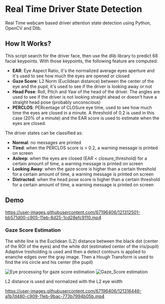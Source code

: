 # Real Time Driver State Detection

Real Time webcam based driver attention state detection using Python, OpenCV and Dlib.

## How It Works?

This script search for the driver face, then use the dlib library to predict 68 facial keypoints.
With those keypoints, the following feature are computed:

- **EAR**: Eye Aspect Ratio, it's the normalized average eyes aperture and it's used to see how much the eyes are opened or closed
- **Gaze Score**: L2 Norm (Euclidean distance) between the center of the eye and the pupil, it's used to see if the driver is looking away or not
- **Head Pose**: Roll, Pitch and Yaw of the head of the driver. The angles are used to see if the driver is not looking straight ahead or doesn't have a straight head pose (probably unconscious)
- **PERCLOS**: PERcentage of CLOSure eye time, used to see how much time the eyes are closed in a minute. A threshold of 0.2 is used in this case (20% of a minute) and the EAR score is used to estimate when the eyes are closed.

The driver states can be classified as:
- **Normal**: no messages are printed
- **Tired**: when the PERCLOS score is > 0.2, a warning message is printed on screen
- **Asleep**: when the eyes are closed (EAR < closure_threshold) for a certain amount of time, a warning message is printed on screen
- **Looking Away**: when the gaze score is higher than a certain threshold for a certain amount of time, a warning message is printed on screen
- **Distracted**: when the head pose score is higher than a certain threshold for a certain amount of time, a warning message is printed on screen

## Demo

https://user-images.githubusercontent.com/67196406/121312501-bb571d00-c905-11eb-8d25-1cd28efc9110.mp4

### Gaze Score Estimation
The white line is the Euclidean (L2) distance between the black dot (center of the ROI of the eyes) and the white dot (estimated center of the iris/pupil)
Adaptive tresholding is used and then a detect contours is applied to enanche edges over the gray image. Then a Hough Transform is used to find the iris circle and his center (the pupil)

![Eye processing for gaze score estimation](https://user-images.githubusercontent.com/67196406/121316610-c8760b00-c909-11eb-9f25-3d600314285f.png)
![Gaze_Score estimation](https://user-images.githubusercontent.com/67196406/121316549-bc8a4900-c909-11eb-80cc-eb18155ce0f8.png)

L2 distance is used and normalized with the L2 eye width

https://user-images.githubusercontent.com/67196406/121316446-a1b7d480-c909-11eb-9bac-773b7994b05b.mp4

